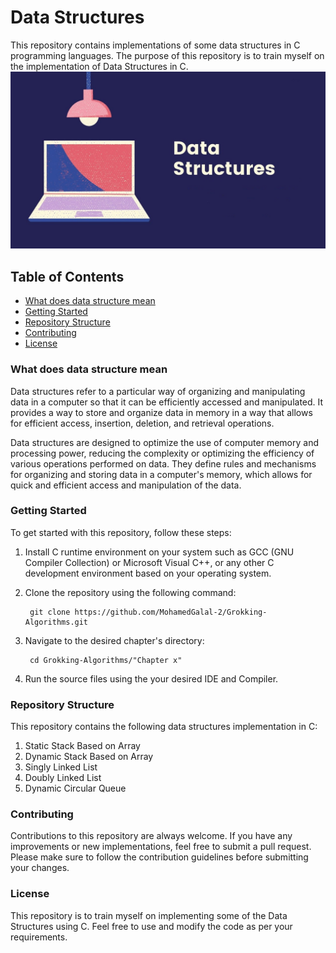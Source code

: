 # Data Structures
This repository contains implementations of some data structures in C programming languages. The purpose of this repository is to train myself on the implementation of Data Structures in C.
![Header image](https://github.com/MohamedGalal-2/Data-Structures/blob/main/Header.jpg)

## Table of Contents
- [What does data structure mean](#What-does-data-structure-mean)
- [Getting Started](#Getting-Started)
- [Repository Structure](#Repository-Structure)
- [Contributing](#Contributing)
- [License](#License)

### What does data structure mean
Data structures refer to a particular way of organizing and manipulating data in a computer so that it can be efficiently accessed and manipulated. It provides a way to store and organize data in memory in a way that allows for efficient access, insertion, deletion, and retrieval operations.

Data structures are designed to optimize the use of computer memory and processing power, reducing the complexity or optimizing the efficiency of various operations performed on data. They define rules and mechanisms for organizing and storing data in a computer's memory, which allows for quick and efficient access and manipulation of the data.

### Getting Started
To get started with this repository, follow these steps:

1. Install C runtime environment on your system such as GCC (GNU Compiler Collection) or Microsoft Visual C++, or any other C development environment based on your operating system.

2. Clone the repository using the following command:

        git clone https://github.com/MohamedGalal-2/Grokking-Algorithms.git

3. Navigate to the desired chapter's directory:

        cd Grokking-Algorithms/"Chapter x"
  
4. Run the source files using the your desired IDE and Compiler. 

### Repository Structure
This repository contains the following data structures implementation in C:
1. Static Stack Based on Array
2. Dynamic Stack Based on Array
3. Singly Linked List
4. Doubly Linked List
5. Dynamic Circular Queue

### Contributing
Contributions to this repository are always welcome. If you have any improvements or new implementations, feel free to submit a pull request. Please make sure to follow the contribution guidelines before submitting your changes.

### License
This repository is to train myself on implementing some of the Data Structures using C. Feel free to use and modify the code as per your requirements.
